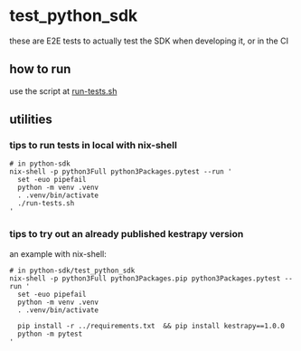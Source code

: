 # test_python_sdk
these are E2E tests to actually test the SDK when developing it, or in the CI

## how to run
use the script at [run-tests.sh](../run-tests.sh)

## utilities
### tips to run tests in local with nix-shell
```
# in python-sdk
nix-shell -p python3Full python3Packages.pytest --run '
  set -euo pipefail
  python -m venv .venv
  . .venv/bin/activate
  ./run-tests.sh
'
```

### tips to try out an already published kestrapy version
an example with nix-shell:
```
# in python-sdk/test_python_sdk
nix-shell -p python3Full python3Packages.pip python3Packages.pytest --run '
  set -euo pipefail
  python -m venv .venv
  . .venv/bin/activate

  pip install -r ../requirements.txt  && pip install kestrapy==1.0.0
  python -m pytest
'
```